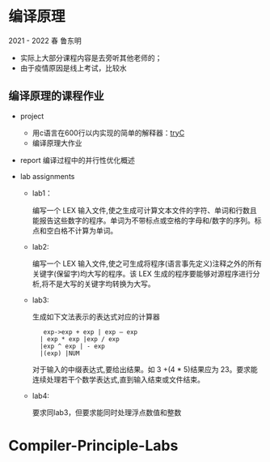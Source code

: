 # 编译原理

2021 - 2022 春 鲁东明

- 实际上大部分课程内容是去旁听其他老师的；
- 由于疫情原因是线上考试，比较水

## 编译原理的课程作业

- project
    - 用c语言在600行以内实现的简单的解释器：[tryC](https://github.com/yunwei37/tryC)
    - 编译原理大作业

- report 编译过程中的并行性优化概述

- lab assignments

    - lab1：
        
        编写一个 LEX 输入文件,使之生成可计算文本文件的字符、单词和行数且能报告这些数字的程序。单词为不带标点或空格的字母和/数字的序列。标点和空白格不计算为单词。

    - lab2:

        编写一个 LEX 输入文件,使之可生成将程序(语言事先定义)注释之外的所有关键字(保留字)均大写的程序。该 LEX 生成的程序要能够对源程序进行分析,将不是大写的关键字均转换为大写。

    - lab3:

        生成如下文法表示的表达式对应的计算器

             exp->exp + exp | exp – exp
            | exp * exp |exp / exp
            |exp ^ exp | - exp
            |(exp) |NUM

        对于输入的中缀表达式,要给出结果。如 3 +(4 * 5)结果应为 23。要求能连续处理若干个数学表达式,直到输入结束或文件结束。

    - lab4:

        要求同lab3，但要求能同时处理浮点数值和整数
# Compiler-Principle-Labs
